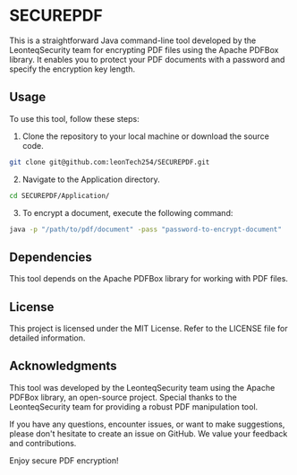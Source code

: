 # SECUREPDF
This is a straightforward Java command-line tool developed by the LeonteqSecurity team for encrypting PDF files using the Apache PDFBox library. It enables you to protect your PDF documents with a password and specify the encryption key length.
## Usage

To use this tool, follow these steps:

1. Clone the repository to your local machine or download the source code.
```sh
git clone git@github.com:leonTech254/SECUREPDF.git
```

2. Navigate to the Application directory.
```bash
cd SECUREPDF/Application/
```

3. To encrypt a document, execute the following command:
```bash
java -p "/path/to/pdf/document" -pass "password-to-encrypt-document"
```


## Dependencies

This tool depends on the Apache PDFBox library for working with PDF files. 

## License
This project is licensed under the MIT License. Refer to the LICENSE file for detailed information.

## Acknowledgments
This tool was developed by the LeonteqSecurity team using the Apache PDFBox library, an open-source project. Special thanks to the LeonteqSecurity team for providing a robust PDF manipulation tool.

If you have any questions, encounter issues, or want to make suggestions, please don't hesitate to create an issue on GitHub. We value your feedback and contributions.

Enjoy secure PDF encryption!



